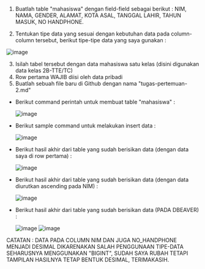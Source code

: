 1. Buatlah table "mahasiswa" dengan field-field sebagai berikut : NIM, NAMA, GENDER, ALAMAT, KOTA ASAL, TANGGAL LAHIR, TAHUN MASUK, NO HANDPHONE.

3. Tentukan tipe data yang sesuai dengan kebutuhan data pada column-column tersebut, berikut tipe-tipe data yang saya gunakan :

![image](https://github.com/ArhamSuryaBalad/pertemuan2-basis-data/assets/148637316/a10803b9-0b19-4345-ad57-e12e3a789d75)


3. Isilah tabel tersebut dengan data mahasiswa satu kelas (disini digunakan data kelas 2B-TTE/TC)
4. Row pertama WAJIB diisi oleh data pribadi
5. Buatlah sebuah file baru di Github dengan nama "tugas-pertemuan-2.md"

- Berikut command perintah untuk membuat table "mahasiswa" :
  
  ![image](https://github.com/ArhamSuryaBalad/pertemuan2-basis-data/assets/148637316/943790ae-8302-4ba1-a599-b5e92147ebae)


- Berikut sample command untuk melakukan insert data :

  ![image](https://github.com/ArhamSuryaBalad/pertemuan2-basis-data/assets/148637316/fcbdef57-7011-461b-8f92-7bdedcfaa637)


- Berikut hasil akhir dari table yang sudah berisikan data (dengan data saya di row pertama) :

  ![image](https://github.com/ArhamSuryaBalad/pertemuan2-basis-data/assets/148637316/ff367dd6-f7b5-4a1f-a52c-60fcf698bd43)


- Berikut hasil akhir dari table yang sudah berisikan data (dengan data diurutkan ascending pada NIM) :

  ![image](https://github.com/ArhamSuryaBalad/pertemuan2-basis-data/assets/148637316/ee3e7bb7-ea83-4486-8cd6-14c4f2d296c5)


- Berikut hasil akhir dari table yang sudah berisikan data (PADA DBEAVER) :
  

  ![image](https://github.com/ArhamSuryaBalad/pertemuan2-basis-data/assets/148637316/c717015a-3b7d-4ba4-854c-202c09abba0d)
  ![image](https://github.com/ArhamSuryaBalad/pertemuan2-basis-data/assets/148637316/fd50edc9-84cc-42e6-b76f-68451548a232)

CATATAN : DATA PADA COLUMN NIM DAN JUGA NO_HANDPHONE MENJADI DESIMAL DIKARENAKAN SALAH PENGGUNAAN TIPE-DATA SEHARUSNYA MENGGUNAKAN "BIGINT", SUDAH SAYA RUBAH TETAPI TAMPILAN HASILNYA TETAP BENTUK DESIMAL, TERIMAKASIH.

